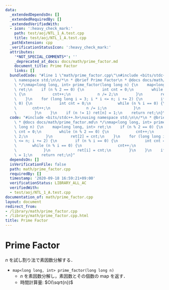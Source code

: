 ```yaml
---
data:
  _extendedDependsOn: []
  _extendedRequiredBy: []
  _extendedVerifiedWith:
  - icon: ':heavy_check_mark:'
    path: test/aoj/NTL_1_A.test.cpp
    title: test/aoj/NTL_1_A.test.cpp
  _pathExtension: cpp
  _verificationStatusIcon: ':heavy_check_mark:'
  attributes:
    '*NOT_SPECIAL_COMMENTS*': ''
    _deprecated_at_docs: docs/math/prime_factor.md
    document_title: Prime Factor
    links: []
  bundledCode: "#line 1 \"math/prime_factor.cpp\"\n#include <bits/stdc++.h>\nusing\
    \ namespace std;\n\n/*\n * @brief Prime Factor\n * @docs docs/math/prime_factor.md\n\
    \ */\nmap<long long, int> prime_factor(long long n) {\n    map<long long, int>\
    \ ret;\n    if (n % 2 == 0) {\n        int cnt = 0;\n        while (n % 2 == 0)\
    \ {\n            cnt++;\n            n /= 2;\n        }\n        ret[2] = cnt;\n\
    \    }\n    for (long long i = 3; i * i <= n; i += 2) {\n        if (n % i ==\
    \ 0) {\n            int cnt = 0;\n            while (n % i == 0) {\n         \
    \       cnt++;\n                n /= i;\n            }\n            ret[i] = cnt;\n\
    \        }\n    }\n    if (n != 1) ret[n] = 1;\n    return ret;\n}\n"
  code: "#include <bits/stdc++.h>\nusing namespace std;\n\n/*\n * @brief Prime Factor\n\
    \ * @docs docs/math/prime_factor.md\n */\nmap<long long, int> prime_factor(long\
    \ long n) {\n    map<long long, int> ret;\n    if (n % 2 == 0) {\n        int\
    \ cnt = 0;\n        while (n % 2 == 0) {\n            cnt++;\n            n /=\
    \ 2;\n        }\n        ret[2] = cnt;\n    }\n    for (long long i = 3; i * i\
    \ <= n; i += 2) {\n        if (n % i == 0) {\n            int cnt = 0;\n     \
    \       while (n % i == 0) {\n                cnt++;\n                n /= i;\n\
    \            }\n            ret[i] = cnt;\n        }\n    }\n    if (n != 1) ret[n]\
    \ = 1;\n    return ret;\n}"
  dependsOn: []
  isVerificationFile: false
  path: math/prime_factor.cpp
  requiredBy: []
  timestamp: '2020-09-18 16:59:21+09:00'
  verificationStatus: LIBRARY_ALL_AC
  verifiedWith:
  - test/aoj/NTL_1_A.test.cpp
documentation_of: math/prime_factor.cpp
layout: document
redirect_from:
- /library/math/prime_factor.cpp
- /library/math/prime_factor.cpp.html
title: Prime Factor
---
```

# Prime Factor

$n$ を試し割り法で素因数分解する．

- `map<long long, int> prime_factor(long long n)`
    - $n$ を素因数分解し，素因数とその個数の map を返す．
    - 時間計算量: $O(\sqrt{n})$